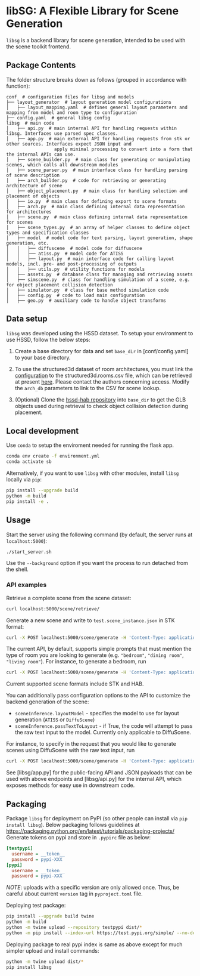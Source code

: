 # libSG: A Flexible Library for Scene Generation

`libsg` is a backend library for scene generation, intended to be used with the scene toolkit frontend.

## Package Contents

The folder structure breaks down as follows (grouped in accordance with function):
```
conf  # configuration files for libsg and models
├── layout_generator  # layout generation model configurations
│   ├── layout_mapping.yaml  # defines general layout parameters and mapping from model and room type to configuration
├── config.yaml  # general libsg config
libsg  # main code
│   ├── api.py  # main internal API for handling requests within libsg. Interfaces use parsed spec classes.
│   ├── app.py  # main external API for handling requests from stk or other sources. Interfaces expect JSON input and 
                  apply minimal processing to convert into a form that the internal APIs can use.
│   ├── scene_builder.py  # main class for generating or manipulating scenes, which calls all downstream modules
│   ├── scene_parser.py  # main interface class for handling parsing of scene description
│   ├── arch_builder.py  # code for retrieving or generating architecture of scene
│   ├── object_placement.py  # main class for handling selection and placement of objects
│   ├── io.py  # main class for defining export to scene formats
│   ├── arch.py  # main class defining internal data representation for architectures
│   ├── scene.py  # main class defining internal data representation for scenes
│   ├── scene_types.py  # an array of helper classes to define object types and specification classes
│   ├── model  # model code for text parsing, layout generation, shape generation, etc.
│   │   ├── diffuscene  # model code for diffuscene
│   │   ├── atiss.py  # model code for ATISS
│   │   ├── layout.py  # main interface code for calling layout models, incl. pre- and post-processing of outputs
│   │   ├── utils.py  # utility functions for models
│   ├── assets.py  # database class for managing and retrieving assets
│   ├── simscene.py  # class for handling simulation of a scene, e.g. for object placement collision detection
│   ├── simulator.py  # class for base method simulation code
│   ├── config.py  # code to load main configuration
│   ├── geo.py  # auxiliary code to handle object transforms
```

## Data setup

`libsg` was developed using the HSSD dataset. To setup your environment to use HSSD, follow the below steps:

1. Create a base directory for data and set `base_dir` in [conf/config.yaml] to your base directory.

2. To use the structured3d dataset of room architectures, you must link the [configuration](conf/config.yaml) to the 
structured3d.rooms.csv file, which can be retrieved at present 
[here](https://github.com/3dlg-hcvc/scene-toolkit/blob/master/server/static/data/structured3d/structured3d.rooms.csv). 
Please contact the authors concerning access. Modify the `arch_db` parameters to link to the CSV for scene lookup.

3. (Optional) Clone the [hssd-hab repository](https://huggingface.co/datasets/hssd/hssd-hab) into `base_dir` to get the GLB objects 
used during retrieval to check object collision detection during placement.

## Local development

Use `conda` to setup the enviroment needed for running the flask app.

```bash
conda env create -f environment.yml
conda activate sb
```

Alternatively, if you want to use `libsg` with other modules, install `libsg` locally via `pip`:

```bash
pip install --upgrade build
python -m build
pip install -e .
```

## Usage

Start the server using the following command (by default, the server runs at `localhost:5000`):
```bash
./start_server.sh
```

Use the `--background` option if you want the process to run detached from the shell.

### API examples

Retrieve a complete scene from the scene dataset:
```bash
curl localhost:5000/scene/retrieve/
```

Generate a new scene and write to `test.scene_instance.json` in STK format:
```bash
curl -X POST localhost:5000/scene/generate -H 'Content-Type: application/json' -d '{"type": "text", "input": "<scene generation prompt>", "format": "STK"}' -o test.scene_instance.json
```

The current API, by default, supports simple prompts that must mention the type of room you are looking to generate 
(e.g. `"bedroom"`, `"dining room"`, `"living room"`). For instance, to generate a bedroom, run
```bash
curl -X POST localhost:5000/scene/generate -H 'Content-Type: application/json' -d '{"type": "text", "input": "Generate a bedroom", "format": "STK"}' -o test.scene_instance.json
```

Current supported scene formats include STK and HAB.

You can additionally pass configuration options to the API to customize the backend generation of the scene:
* `sceneInference.layoutModel` - specifies the model to use for layout generation (`ATISS` or `DiffuScene`)
* `sceneInference.passTextToLayout` - if True, the code will attempt to pass the raw text input to the model. Currently
  only applicable to DiffuScene.

For instance, to specify in the request that you would like to generate scenes using DiffuScene with the raw text input, 
run
```bash
curl -X POST localhost:5000/scene/generate -H 'Content-Type: application/json' -d '{"type": "text", "input": "Generate a dining room with a table and four chairs around it.", "format": "STK", "config": {"sceneInference.layoutModel": "DiffuScene", "sceneInference.passTextToLayout": "True"}}' -o test.scene_instance.json
```

See [libsg/app.py] for the public-facing API and JSON payloads that can be used with above endpoints and [libsg/api.py] 
for the internal API, which exposes methods for easy use in downstream code.

## Packaging

Package `libsg` for deployment on PyPI (so other people can install via `pip install libsg`).
Below packaging follows guidelines at https://packaging.python.org/en/latest/tutorials/packaging-projects/
Generate tokens on pypi and store in `.pypirc` file as below:
```ini
[testpypi]
  username = __token__
  password = pypi-XXX
[pypi]
  username = __token__
  password = pypi-XXX
```

*NOTE*: uploads with a specific version are only allowed once.
Thus, be careful about current `version` tag in `pyproject.toml` file.

Deploying test package:
```bash
pip install --upgrade build twine
python -m build
python -m twine upload --repository testpypi dist/*
python -m pip install --index-url https://test.pypi.org/simple/ --no-deps libsg
```

Deploying package to real pypi index is same as above except for much simpler upload and install commands:
```bash
python -m twine upload dist/*
pip install libsg
```
